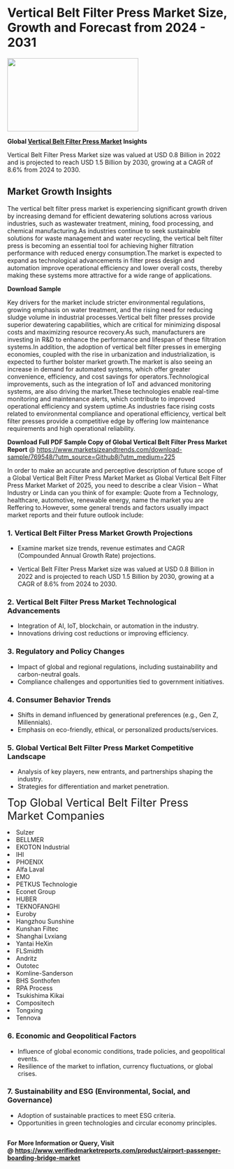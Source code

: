 <H1>Vertical Belt Filter Press Market Size, Growth and Forecast from 2024 - 2031</H1><img class="aligncenter size-medium wp-image-584254" src="https://thirdeyenews.in/wp-content/uploads/2024/09/Global-Market-Research-300x168.jpeg" alt="" width="300" height="168" /><p><strong>Global&nbsp;<a href="https://www.marketsizeandtrends.com/download-sample/769548/?utm_source=Github8j?utm_medium=225">Vertical Belt Filter Press Market</a> Insights</strong></p><p>Vertical Belt Filter Press Market size was valued at USD 0.8 Billion in 2022 and is projected to reach USD 1.5 Billion by 2030, growing at a CAGR of 8.6% from 2024 to 2030.</p><p><h2>Market Growth Insights</h2> <p>The vertical belt filter press market is experiencing significant growth driven by increasing demand for efficient dewatering solutions across various industries, such as wastewater treatment, mining, food processing, and chemical manufacturing.As industries continue to seek sustainable solutions for waste management and water recycling, the vertical belt filter press is becoming an essential tool for achieving higher filtration performance with reduced energy consumption.The market is expected to expand as technological advancements in filter press design and automation improve operational efficiency and lower overall costs, thereby making these systems more attractive for a wide range of applications.</p> <p><strong>Download Sample</strong></p> <p>Key drivers for the market include stricter environmental regulations, growing emphasis on water treatment, and the rising need for reducing sludge volume in industrial processes.Vertical belt filter presses provide superior dewatering capabilities, which are critical for minimizing disposal costs and maximizing resource recovery.As such, manufacturers are investing in R&D to enhance the performance and lifespan of these filtration systems.In addition, the adoption of vertical belt filter presses in emerging economies, coupled with the rise in urbanization and industrialization, is expected to further bolster market growth.The market is also seeing an increase in demand for automated systems, which offer greater convenience, efficiency, and cost savings for operators.Technological improvements, such as the integration of IoT and advanced monitoring systems, are also driving the market.These technologies enable real-time monitoring and maintenance alerts, which contribute to improved operational efficiency and system uptime.As industries face rising costs related to environmental compliance and operational efficiency, vertical belt filter presses provide a competitive edge by offering low maintenance requirements and high operational reliability.<p><span class=""><strong>Download Full PDF Sample Copy of Global Vertical Belt Filter Press Market Report</strong> @ <a href="https://www.marketsizeandtrends.com/download-sample/769548/?utm_source=Github8j?utm_medium=225" target="_blank">https://www.marketsizeandtrends.com/download-sample/769548/?utm_source=Github8j?utm_medium=225</a></span></p><p>In order to make an accurate and perceptive description of future scope of a Global&nbsp;Vertical Belt Filter Press Market Market as Global&nbsp;Vertical Belt Filter Press Market Market of 2025, you need to describe a clear Vision &ndash; What Industry or Linda can you think of for example: Quote from a Technology, healthcare, automotive, renewable energy, name the market you are Reffering to.However, some general trends and factors usually impact market reports and their future outlook include:</p><h3>1.&nbsp;<strong>Vertical Belt Filter Press Market Growth Projections</strong></h3><ul><li>Examine market size trends, revenue estimates and CAGR (Compounded Annual Growth Rate) projections.</li><li><p>Vertical Belt Filter Press Market size was valued at USD 0.8 Billion in 2022 and is projected to reach USD 1.5 Billion by 2030, growing at a CAGR of 8.6% from 2024 to 2030.</p></li></ul><h3>2.&nbsp;<strong>Vertical Belt Filter Press Market Technological Advancements</strong></h3><ul><li>Integration of AI, IoT, blockchain, or automation in the industry.</li><li>Innovations driving cost reductions or improving efficiency.</li></ul><h3>3.&nbsp;<strong>Regulatory and Policy Changes</strong></h3><ul><li>Impact of global and regional regulations, including sustainability and carbon-neutral goals.</li><li>Compliance challenges and opportunities tied to government initiatives.</li></ul><h3>4.&nbsp;<strong>Consumer Behavior Trends</strong></h3><ul><li>Shifts in demand influenced by generational preferences (e.g., Gen Z, Millennials).</li><li>Emphasis on eco-friendly, ethical, or personalized products/services.</li></ul><h3>5.&nbsp;<strong>Global Vertical Belt Filter Press Market Competitive Landscape</strong></h3><ul><li>Analysis of key players, new entrants, and partnerships shaping the industry.</li><li>Strategies for differentiation and market penetration.</li></ul><p data-pm-slice="1 1 []"><span style="color: inherit; font-family: inherit; font-size: 25px;">Top Global Vertical Belt Filter Press Market Companies</span></p><div class="" data-test-id=""><p><li>Sulzer</li><li> BELLMER</li><li> EKOTON Industrial</li><li> IHI</li><li> PHOENIX</li><li> Alfa Laval</li><li> EMO</li><li> PETKUS Technologie</li><li> Econet Group</li><li> HUBER</li><li> TEKNOFANGHI</li><li> Euroby</li><li> Hangzhou Sunshine</li><li> Kunshan Filtec</li><li> Shanghai Lvxiang</li><li> Yantai HeXin</li><li> FLSmidth</li><li> Andritz</li><li> Outotec</li><li> Komline-Sanderson</li><li> BHS Sonthofen</li><li> RPA Process</li><li> Tsukishima Kikai</li><li> Compositech</li><li> Tongxing</li><li> Tennova</li></p></div><h3>6.&nbsp;<strong>Economic and Geopolitical Factors</strong></h3><ul><li>Influence of global economic conditions, trade policies, and geopolitical events.</li><li>Resilience of the market to inflation, currency fluctuations, or global crises.</li></ul><h3>7.&nbsp;<strong>Sustainability and ESG (Environmental, Social, and Governance)</strong></h3><ul><li>Adoption of sustainable practices to meet ESG criteria.</li><li>Opportunities in green technologies and circular economy principles.</li></ul><h2><strong style="font-size: 14px;">For More Information or Query, Visit @&nbsp;</strong><a style="background-color: #ffffff; font-size: 14px;" href="https://www.marketsizeandtrends.com/report/vertical-belt-filter-press-market/" target="_blank">https://www.verifiedmarketreports.com/product/airport-passenger-boarding-bridge-market</a></h2>